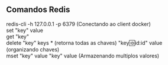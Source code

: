 ## Comandos Redis
redis-cli -h 127.0.0.1 -p 6379 (Conectando ao client docker)  
set "key" value  
get "key"  
delete "key"
keys * (retorna todas as chaves)
"key:id:id:id" value (organizando chaves)  
mset "key" value "key" value (Armazenando multiplos valores)  
